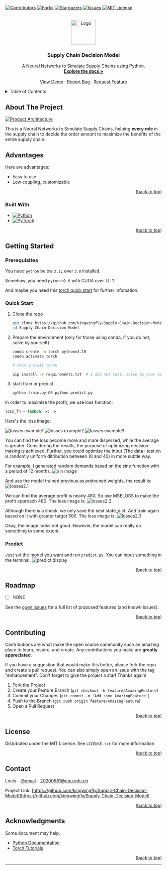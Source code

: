 [![Contributors][contributors-shield]][contributors-url]
[![Forks][forks-shield]][forks-url]
[![Stargazers][stars-shield]][stars-url]
[![Issues][issues-shield]][issues-url]
[![MIT License][license-shield]][license-url]



<!-- PROJECT LOGO -->
<br />

<div align="center"  name="readme-top">
  <a href="https://github.com/kingwingfly/Supply-Chain-Decision-Model">
    <img src="static/logo.png" alt="Logo" width="80" height="80">
  </a>

  <h3 align="center">Supply Chain Decision Model</h3>

  <p align="center">
    A Neural Networks to Simulate Supply Chains using Python.
    <br />
    <a href="https://github.com/kingwingfly/Supply-Chain-Decision-Model"><strong>Explore the docs »</strong></a>
    <br />
    <br />
    <a href="https://github.com/kingwingfly/Supply-Chain-Decision-Model">View Demo</a>
    ·
    <a href="https://github.com/kingwingfly/Supply-Chain-Decision-Model/issues">Report Bug</a>
    ·
    <a href="https://github.com/kingwingfly/Supply-Chain-Decision-Model/issues">Request Feature</a>
  </p>
</div>



<!-- TABLE OF CONTENTS -->

<details>
  <summary>Table of Contents</summary>
  <ol>
    <li>
      <a href="#about-the-project">About The Project</a>
      <ul>
        <li><a href="#built-with">Built With</a></li>
      </ul>
    </li>
    <li>
      <a href="#getting-started">Getting Started</a>
      <ul>
        <li><a href="#prerequisites">Prerequisites</a></li>
        <li><a href="#quick-start">Quick Start</a></li>
        <li><a href="#predict">Predict</a></li>
      </ul>
    </li>
    <li><a href="#usage">Usage</a></li>
    <li><a href="#roadmap">Roadmap</a></li>
    <li><a href="#contributing">Contributing</a></li>
    <li><a href="#license">License</a></li>
    <li><a href="#contact">Contact</a></li>
    <li><a href="#acknowledgments">Acknowledgments</a></li>
  </ol>
</details>



<!-- ABOUT THE PROJECT -->
## About The Project

[![Product Architecture][architecture]](https://github.com/kingwingfly/Supply-Chain-Decision-Model/)

This is a Neural Networks to Simulate Supply Chains, helping **every role** in the supply chain to decide the order amount to maximize the benefits of the entire supply chain.


## Advantages

Here are advantages:
* Easy to use
* Low coupling, customizable

<p align="right">(<a href="#readme-top">back to top</a>)</p>


### Built With

* [![Python][PythonLogo]][Python-url]
* [![PyTorch][PytorchLogo]][Pytorch-url]

<p align="right">(<a href="#readme-top">back to top</a>)</p>



<!-- GETTING STARTED -->
## Getting Started

### Prerequisites

You need `python` below `3.11` over `3.8` installed.

Somehow, you need `pytorch2.0` with CUDA over `11.7`.

And maybe you need this [torch quick start](https://pytorch.org/get-started/locally/) for further infomation. 

### Quick Start

1. Clone the repo
   ```sh
   git clone https://github.com/kingwingfly/Supply-Chain-Decision-Model.git
   cd Supply-Chain-Decision-Model
   ```
2. Prepare the environment (only for those using conda, if you do not, solve by yourself)
   ```sh
   conda create -n torch python=3.10
   conda activate torch

   # then install torch

   pip install -r requirements.txt  # I did not test, solve by your self if things went wrong
   ```
3. start train or predict
   ```sh
   python train.py OR python predict.py
   ```

In order to maximize the profit, we use loss function:
```python
loss_fn = lambda: x: -x
```

Here's the loss image:

![losses example1](./static/losses%20example1.png)
![losses example2](./static/losses%20example2.png)
![losses example3](./static/losses%20example3.png)


You can find the loss become more and more dispersed, while the average is greater. 
Considering the results, the purpose of optimizing decision-making is achieved.
Further, you could optimize the input (The data I test on is randomly uniform ditribution between 10 and 40) in more subtle way.

For example, I generated random demands based on the sine function with a period of 12 months.
![sin image](./static/sin.png)

And use the model trained previous as pretrained weights, the result is:
![losses2.1](./static/losses2.1.png)

We can find the average profit is nearly 480.
So use MSELOSS to make the profit approach 480. The loss image is:
![losses2.2](./static/losses2.2.png)

Although there is a shock, we only save the best state_dict. And train again based on it with greater target 500.
The loss image is:
![losses2.3](./static/losses2.3.png)

Okay, the image looks not good. However, the model can really do something to some extent.

### Predict
Just set the model you want and run `predict.py`.
You can input something in the terminal:
![predict display](./static/predict.png)


<p align="right">(<a href="#readme-top">back to top</a>)</p>

<!-- ROADMAP -->
## Roadmap
- [ ] NONE

See the [open issues](https://github.com/kingwingfly/Supply-Chain-Decision-Model/issues) for a full list of proposed features (and known issues).

<p align="right">(<a href="#readme-top">back to top</a>)</p>

<!-- CONTRIBUTING -->
## Contributing

Contributions are what make the open source community such an amazing place to learn, inspire, and create. Any contributions you make are **greatly appreciated**.

If you have a suggestion that would make this better, please fork the repo and create a pull request. You can also simply open an issue with the tag "enhancement".
Don't forget to give the project a star! Thanks again!

1. Fork the Project
2. Create your Feature Branch (`git checkout -b feature/AmazingFeature`)
3. Commit your Changes (`git commit -m 'Add some AmazingFeature'`)
4. Push to the Branch (`git push origin feature/AmazingFeature`)
5. Open a Pull Request

<p align="right">(<a href="#readme-top">back to top</a>)</p>



## License

Distributed under the MIT License. See `LICENSE.txt` for more information.

<p align="right">(<a href="#readme-top">back to top</a>)</p>



<!-- CONTACT -->
## Contact

Louis - [@email](20200581@cqu.edu.cn) - 20200581@cqu.edu.cn

Project Link: [https://github.com/kingwingfly/Supply-Chain-Decision-Model](https://github.com/kingwingfly/Supply-Chain-Decision-Model)

<p align="right">(<a href="#readme-top">back to top</a>)</p>



<!-- ACKNOWLEDGMENTS -->
## Acknowledgments

Some document may help.

* [Python Documentation](https://docs.python.org/3/)
* [Torch Tutorials](https://pytorch.org/tutorials/)

<p align="right">(<a href="#readme-top">back to top</a>)</p>



<!-- MARKDOWN LINKS & IMAGES -->
<!-- https://www.markdownguide.org/basic-syntax/#reference-style-links -->
[contributors-shield]: https://img.shields.io/github/contributors/kingwingfly/Supply-Chain-Decision-Model.svg?style=for-the-badge
[contributors-url]: https://github.com/kingwingfly/Supply-Chain-Decision-Model/graphs/contributors
[forks-shield]: https://img.shields.io/github/forks/kingwingfly/Supply-Chain-Decision-Model.svg?style=for-the-badge
[forks-url]: https://github.com/kingwingfly/Supply-Chain-Decision-Model/network/members
[stars-shield]: https://img.shields.io/github/stars/kingwingfly/Supply-Chain-Decision-Model.svg?style=for-the-badge
[stars-url]: https://github.com/kingwingfly/Supply-Chain-Decision-Model/stargazers
[issues-shield]: https://img.shields.io/github/issues/kingwingfly/Supply-Chain-Decision-Model.svg?style=for-the-badge
[issues-url]: https://github.com/kingwingfly/Supply-Chain-Decision-Model/issues
[license-shield]: https://img.shields.io/github/license/kingwingfly/Supply-Chain-Decision-Model.svg?style=for-the-badge
[license-url]: https://github.com/kingwingfly/Supply-Chain-Decision-Model/blob/master/LICENSE.txt
[linkedin-shield]: https://img.shields.io/badge/-LinkedIn-black.svg?style=for-the-badge&logo=linkedin&colorB=555
[linkedin-url]: https://linkedin.com/in/othneildrew
[product-screenshot]: static/screenshot.png
[architecture]: static/architecture.png
[PythonLogo]: static/python_logo.png
[Python-url]: https://www.python.org/
[PytorchLogo]: static/pytorch_logo.png
[Pytorch-url]:https://pytorch.org/
****